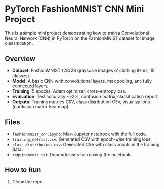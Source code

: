 # PyTorch FashionMNIST CNN Mini Project

This is a simple mini project demonstrating how to train a Convolutional Neural Network (CNN) in PyTorch on the FashionMNIST dataset for image classification.

## Overview
- **Dataset**: FashionMNIST (28x28 grayscale images of clothing items, 10 classes).
- **Model**: A basic CNN with convolutional layers, max pooling, and fully connected layers.
- **Training**: 5 epochs, Adam optimizer, cross-entropy loss.
- **Evaluation**: Test accuracy ~92%, confusion matrix, classification report.
- **Outputs**: Training metrics CSV, class distribution CSV, visualizations (confusion matrix heatmap).

## Files
- `fashionmnist_cnn.ipynb`: Main Jupyter notebook with the full code.
- `training_metrics.csv`: Generated CSV with epoch-wise training loss.
- `class_distribution.csv`: Generated CSV with class counts in the training data.
- `requirements.txt`: Dependencies for running the notebook.

## How to Run
1. Clone the repo:  
